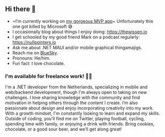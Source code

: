 ## Hi there 👋

- ~I’m currently working on [my gorgeous MVP app](https://www.github.com/sthewissen/mvp)~ Unfortunately this one got killed by Microsoft 😅
- I occasionally blog about things I enjoy doing: https://thewissen.io
- I get schooled by my good friend Mark on a podcast regularly: https://nullpointers.io
- Ask me about .NET MAUI and/or mobile graphical thingamajigs.
- Reach me on [BlueSky](https://bsky.app/profile/thewissen.io).
- Pronouns: He/him.
- Fun fact: I love chocolate.

### I'm available for freelance work! 🧑‍💻
I'm a .NET developer from the Netherlands, specializing in mobile and web/backend development, though I'm always open to taking on new challenges. I love sharing knowledge with the community and find motivation in helping others through the content I create. I’m also passionate about design and enjoy incorporating creativity into my work. With a growth mindset, I'm constantly looking to learn and expand my skills. Outside of coding, you'll find me on Twitter, playing football, cycling, spending time with family, or enjoying a drink with friends. Bring cookies, chocolate, or a good sour beer, and we’ll get along great!
